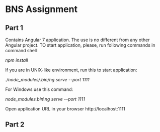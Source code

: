 # BNS Assignment
## Part 1
Contains Angular 7 application.
The use is no different from any other Angular project.
TO start application, please, run following commands in command shell 

_npm install_

If you are in UNIX-like environment, run this to start application:

_./node_modules/.bin/ng serve --port 1111_

For Windows use this command:

_node_modules\.bin\ng serve --port 1111_

Open application URL in your browser http://localhost:1111

## Part 2
